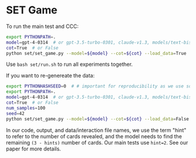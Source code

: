 # SET Game

To run the main test and CCC:
```bash
export PYTHONPATH=.
model=gpt-4-0314  # or gpt-3.5-turbo-0301, claude-v1.3, models/text-bison-001
cot=True  # or False
python set/set_game.py --model=${model} --cot=${cot} --load_data=True
```

Use `bash set/run.sh` to run all experiments together.

If you want to re-genereate the data:
```bash
export PYTHONHASHSEED=0  # # important for reproducibility as we use some Set structures
export PYTHONPATH=.
model=gpt-4-0314  # or gpt-3.5-turbo-0301, claude-v1.3, models/text-bison-001
cot=True  # or False
num_samples=100
seed=42
python set/set_game.py --model=${model} --cot=${cot} --load_data=False --rounds=${num_samples} --seed=${seed}
```

In our code, output, and data/interaction file names, we use the term "hint" to refer to the number of cards revealed, and the model needs to find the remaining `(3 - hints)` number of cards. Our main tests use `hint=2`. See our paper for more details.
